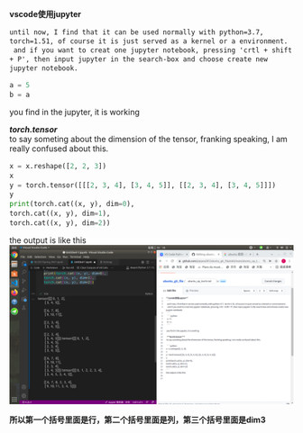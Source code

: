 **vscode使用jupyter**
  ```
  until now, I find that it can be used normally with python=3.7,  torch=1.51, of course it is just served as a kernel or a environment.    
   and if you want to creat one jupyter notebook, pressing 'crtl + shift + P', then input jupyter in the search-box and choose create new jupyter notebook.  
  ```
  ```python
  a = 5  
  b = a
  ```  
  
 you find in the jupyter, it is working  
 
 ***torch.tensor***  
 to say someting about the dimension of the tensor, franking speaking, I am really confused about this.
 
 ```python
x = x.reshape([2, 2, 3])
x
y = torch.tensor([[[2, 3, 4], [3, 4, 5]], [[2, 3, 4], [3, 4, 5]]])
y
print(torch.cat((x, y), dim=0),
torch.cat((x, y), dim=1),
torch.cat((x, y), dim=2))
```
the output is like this
 ![output tensor](https://github.com/pipiyea287/ubuntu_git_file/blob/main/torch_tensor.png)  
 
  **所以第一个括号里面是行，第二个括号里面是列，第三个括号里面是dim3**
